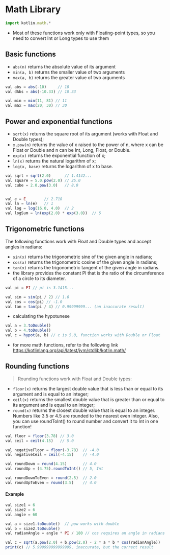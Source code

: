 # Math Library
```js
import kotlin.math.*
```
- Most of these functions work only with Floating-point types, so you need to convert Int or Long types to use them

## Basic functions
+ `abs(n)` returns the absolute value of its argument
+ `min(a, b)` returns the smaller value of two arguments
+ `max(a, b)` returns the greater value of two arguments
```js
val abs = abs(-10)     // 10
val dAbs = abs(-10.33) // 10.33

val min = min(11, 81) // 11
val max = max(20, 30) // 30
```

## Power and exponential functions
+ `sqrt(x)` returns the square root of its argument (works with Float and Double types);
+ `x.pow(n)` returns the value of x raised to the power of n, where x can be Float or Double and n can be Int, Long, Float, or Double.
+ `exp(x)` returns the exponential function of x;
+ `ln(x)` returns the natural logarithm of x;
+ `log(x, base)` returns the logarithm of x to base.
```js
val sqrt = sqrt(2.0)      // 1.4142...
val square = 5.0.pow(2.0) // 25.0
val cube = 2.0.pow(3.0)   // 8.0


val e = E        // 2.718
val ln = ln(e)   // 1
val log = log(16.0, 4.0)  // 2
val logSum = ln(exp(2.0) * exp(3.0))  // 5
```

## Trigonometric functions
The following functions work with Float and Double types and accept angles in radians:
+ `sin(x)` returns the trigonometric sine of the given angle in radians;
+ `cos(x)` returns the trigonometric cosine of the given angle in radians;
+ `tan(x)` returns the trigonometric tangent of the given angle in radians.
+ the library provides the constant PI that is the ratio of the circumference of a circle to its diameter.
```js
val pi = PI // pi is 3.1415...

val sin = sin(pi / 2) // 1.0
val cos = cos(pi) // -1.0
val tan = tan(pi / 4) // 0.99999999... (an inaccurate result)
```
+ calculating the hypotunese
```js
val a = 3.toDouble()
val b = 4.toDouble()
val c = hypot(a, b) // c is 5.0, function works with Double or Float
```
+ for more math functions, refer to the following link
https://kotlinlang.org/api/latest/jvm/stdlib/kotlin.math/


## Rounding functions
> Rounding functions work with Float and Double types:

+ `floor(x)` returns the largest double value that is less than or equal to its argument and is equal to an integer;
+ `ceil(x)` returns the smallest double value that is greater than or equal to its argument and is equal to an integer;
+ `round(x)` returns the closest double value that is equal to an integer. Numbers like 3.5 or 4.5 are rounded to the nearest even integer. Also, you can use roundToInt() to round number and convert it to Int in one function!
```js
val floor = floor(3.78) // 3.0
val ceil = ceil(4.15)   // 5.0

val negativeFloor = floor(-3.78)  // -4.0
val negativeCeil = ceil(-4.15)    // -4.0

val roundDown = round(4.15)       // 4.0
val roundUp = (4.75).roundToInt() // 5, Int 

val roundDownToEven = round(2.5)  // 2.0
val roundUpToEven = round(3.5)    // 4.0
```


#### Example
```js
val size1 = 6
val size2 = 6
val angle = 60

val a = size1.toDouble()  // pow works with double
val b = size2.toDouble()
val radianAngle = angle * PI / 180 // cos requires an angle in radians

val c = sqrt(a.pow(2.0) + b.pow(2.0) - 2 * a * b * cos(radianAngle))
print(c) // 5.999999999999999, inaccurate, but the correct result
```
